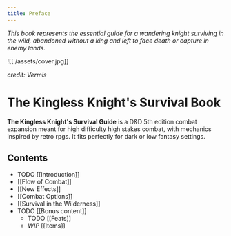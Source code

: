 ```yaml
---
title: Preface
---
```


*This book represents the essential guide for a wandering knight surviving in
the wild, abandoned without a king and left to face death or capture in enemy
lands.*

![[./assets/cover.jpg]]

*credit: Vermis*

# The Kingless Knight's Survival Book

**The Kingless Knight's Survival Guide** is a D&D 5th edition combat expansion
meant for high difficulty high stakes combat, with mechanics inspired by retro
rpgs. It fits perfectly for dark or low fantasy settings.

## Contents

- TODO [[Introduction]]
- [[Flow of Combat]]
- [[New Effects]]
- [[Combat Options]]
- [[Survival in the Wilderness]]
- TODO [[Bonus content]]
	- TODO [[Feats]]
	- *WIP* [[Items]]